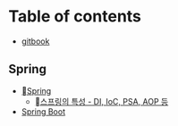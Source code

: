 # Table of contents

* [gitbook](README.md)

## Spring

* [Spring](spring/spring/README.md)
  * [스프링의 특성 - DI, IoC, PSA, AOP 등](spring/spring/di-ioc-psa-aop.md)
* [Spring Boot](spring/spring-boot.md)
